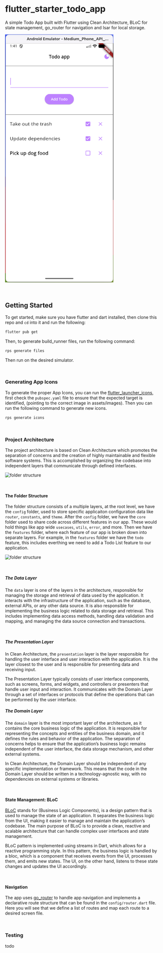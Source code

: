 # flutter_starter_todo_app

A simple Todo App built with Flutter using Clean Architecture, BLoC for state management, go_router for navigation and Isar for local storage.

![Flutter Starter Todo App](docs/images/flutter-todo-starter-app.png "Flutter Starter Todo App")

<br />

## Getting Started

To get started, make sure you have flutter and dart installed, then clone this repo and `cd` into it and run the following:

```bash
flutter pub get
```

Then, to generate build_runner files, run the following command:

```bash
rps generate files
```

Then run on the desired simulator.

<br />

### Generating App Icons

To generate the proper App Icons, you can run the [flutter_launcher_icons](https://pub.dev/packages/flutter_launcher_icons), first check the `pubspec.yaml` file to ensure that the expected target is identified, (pointing to the correct image in assets/images). Then you can run the following command to generate new icons.

```bash
rps generate icons
```

<br />

### Project Architecture

The project architecture is based on Clean Architecture which promotes the separation of concerns and the creation of highly maintainable and flexible software systems. This is accomplished by organizing the codebase into independent layers that communicate through defined interfaces.

![folder structure](https://raw.githubusercontent.com/eastcodetech/flutter_starter_todo_app/main/docs/images/layer-structure.webp?token=GHSAT0AAAAAACI6VTHPSWKQGXXBLDXUONGKZLN76XQ)

<br />

#### The Folder Structure

The folder structure consists of a multiple layers, at the root level, we have the `config` folder, used to store specific applicaiton configuration data like `router`, `constants`, and `theme`. After the `config` folder, we have the `core` folder used to share code across different features in our app. These would hold things like app wide `usecases`, `utils`, `error`, and more. Then we have the `features` folder, where each feature of our app is broken down into separate layers. For example, in the `features` folder we have the `todo` feature, this includes everthing we need to add a Todo List feature to our application.

![folder structure](https://raw.githubusercontent.com/eastcodetech/flutter_starter_todo_app/main/docs/images/folder-structure.webp?token=GHSAT0AAAAAACI6VTHOBTNDI5TBFGC5EPPUZLN74VQ)

<br />

##### The Data Layer

The `data` layer is one of the layers in the architecture, responsible for managing the storage and retrieval of data used by the application. It interacts with the infrastructure of the application, such as the database, external APIs, or any other data source. It is also responsible for implementing the business logic related to data storage and retrieval. This includes implementing data access methods, handling data validation and mapping, and managing the data source connection and transactions.

<br />

##### The Presentation Layer

In Clean Architecture, the `presentation` layer is the layer responsible for handling the user interface and user interaction with the application. It is the layer closest to the user and is responsible for presenting data and receiving input.

The Presentation Layer typically consists of user interface components, such as screens, forms, and widgets, and controllers or presenters that handle user input and interaction. It communicates with the Domain Layer through a set of interfaces or protocols that define the operations that can be performed by the user interface.

##### The Domain Layer

The `domain` layer is the most important layer of the architecture, as it contains the core business logic of the application. It is responsible for representing the concepts and entities of the business domain, and it defines the rules and behavior of the application. The separation of concerns helps to ensure that the application’s business logic remains independent of the user interface, the data storage mechanism, and other external systems.

In Clean Architecture, the Domain Layer should be independent of any specific implementation or framework. This means that the code in the Domain Layer should be written in a technology-agnostic way, with no dependencies on external systems or libraries.

<br />

#### State Management: BLoC

[BLoC](https://pub.dev/packages/flutter_bloc) stands for (Business Logic Components), is a design pattern that is used to manage the state of an application. It separates the business logic from the UI, making it easier to manage and maintain the application’s codebase. The main purpose of BLoC is to provide a clean, reactive and scalable architecture that can handle complex user interfaces and state management.

BLoC pattern is implemented using streams in Dart, which allows for a reactive programming style. In this pattern, the business logic is handled by a bloc, which is a component that receives events from the UI, processes them, and emits new states. The UI, on the other hand, listens to these state changes and updates the UI accordingly.

<br />

#### Navigation

The app uses [go_router](https://pub.dev/packages/go_router) to handle app navigation and implements a declarative route structure that can be found in the `config/router.dart` file. Here you will see that we define a list of routes and map each route to a desired screen file.

<br />

### Testing

todo
